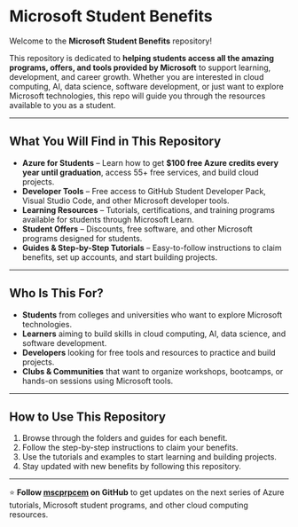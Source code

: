 # Microsoft Student Benefits

Welcome to the **Microsoft Student Benefits** repository!  

This repository is dedicated to **helping students access all the amazing programs, offers, and tools provided by Microsoft** to support learning, development, and career growth. Whether you are interested in cloud computing, AI, data science, software development, or just want to explore Microsoft technologies, this repo will guide you through the resources available to you as a student.

---

## What You Will Find in This Repository

- **Azure for Students** – Learn how to get **$100 free Azure credits every year until graduation**, access 55+ free services, and build cloud projects.  
- **Developer Tools** – Free access to GitHub Student Developer Pack, Visual Studio Code, and other Microsoft developer tools.  
- **Learning Resources** – Tutorials, certifications, and training programs available for students through Microsoft Learn.  
- **Student Offers** – Discounts, free software, and other Microsoft programs designed for students.  
- **Guides & Step-by-Step Tutorials** – Easy-to-follow instructions to claim benefits, set up accounts, and start building projects.  

---

## Who Is This For?

- **Students** from colleges and universities who want to explore Microsoft technologies.  
- **Learners** aiming to build skills in cloud computing, AI, data science, and software development.  
- **Developers** looking for free tools and resources to practice and build projects.  
- **Clubs & Communities** that want to organize workshops, bootcamps, or hands-on sessions using Microsoft tools.  

---

## How to Use This Repository

1. Browse through the folders and guides for each benefit.  
2. Follow the step-by-step instructions to claim your benefits.  
3. Use the tutorials and examples to start learning and building projects.  
4. Stay updated with new benefits by following this repository.  

---

⭐ **Follow [mscprpcem](https://github.com/mscprpcem) on GitHub** to get updates on the next series of Azure tutorials, Microsoft student programs, and other cloud computing resources.
